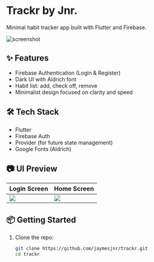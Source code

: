 # Trackr by Jnr.

Minimal habit tracker app built with Flutter and Firebase.

![screenshot](screenshots/main.png)

## ✨ Features

- Firebase Authentication (Login & Register)
- Dark UI with Aldrich font
- Habit list: add, check off, remove
- Minimalist design focused on clarity and speed

## 🛠 Tech Stack

- Flutter
- Firebase Auth
- Provider (for future state management)
- Google Fonts (Aldrich)

## 📷 UI Preview

| Login Screen | Home Screen |
|--------------|-------------|
| ![](screenshots/login.png) | ![](screenshots/home.png) |

## 📦 Getting Started

1. Clone the repo:
   ```bash
   git clone https://github.com/jaymesjnr/trackr.git
   cd trackr
